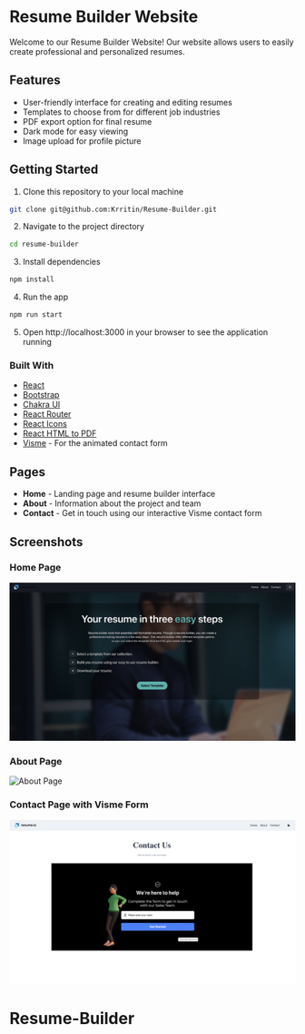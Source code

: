 # Resume Builder Website

Welcome to our Resume Builder Website! Our website allows users to easily create professional and personalized resumes.

## Features
- User-friendly interface for creating and editing resumes
- Templates to choose from for different job industries
- PDF export option for final resume
- Dark mode for easy viewing
- Image upload for profile picture




## Getting Started
1. Clone this repository to your local machine
```bash
git clone git@github.com:Krritin/Resume-Builder.git
```
2. Navigate to the project directory
```bash
cd resume-builder
```
3. Install dependencies
```bash
npm install
```
4. Run the app
```bash
npm run start
```
5. Open http://localhost:3000 in your browser to see the application running

### Built With
- [React](https://reactjs.org/)
- [Bootstrap](https://getbootstrap.com/)
- [Chakra UI](https://chakra-ui.com/)
- [React Router](https://reactrouter.com/)
- [React Icons](https://react-icons.github.io/react-icons/)
- [React HTML to PDF](https://www.npmjs.com/package/react-html-to-pdf)
- [Visme](https://www.visme.co/) - For the animated contact form



## Pages
- **Home** - Landing page and resume builder interface
- **About** - Information about the project and team
- **Contact** - Get in touch using our interactive Visme contact form

## Screenshots

### Home Page
![Home Page](./screenshots/home.png)

### About Page 
![About Page](./screenshots/about.png)

### Contact Page with Visme Form
![Contact Page](./screenshots/contact.png)



# Resume-Builder
